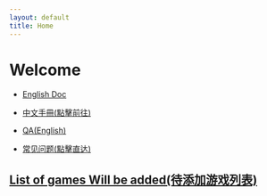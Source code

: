 ```yaml
---
layout: default
title: Home
---
```

<style>
body {
  background-image: url('background.jpg'); 
  background-size: cover; 
  background-position: center;
  background-repeat: no-repeat; 
  background-attachment: fixed; 
}
</style>
<script async src="https://pagead2.googlesyndication.com/pagead/js/adsbygoogle.js?client=ca-pub-7261994485465423"
     crossorigin="anonymous"></script>
# Welcome

- <a href="README_en.html" target="_blank">English Doc</a>
- <a href="README_zh.html" target="_blank">中文手冊(點擊前往)</a>

- <a href="qa_en.html" target="_blank">QA(English)</a>
- <a href="qa_zh.html" target="_blank">常见问题(點擊直达)</a> 

<h2> <a href="https://docs.qq.com/sheet/DTW92amZZUElVZG1p" target="_blank">List of games Will be added(待添加游戏列表)</a> </h2>
